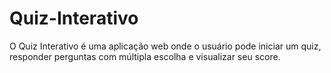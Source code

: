 # Quiz-Interativo
O Quiz Interativo é uma aplicação web onde o usuário pode iniciar um quiz, responder perguntas com múltipla escolha e visualizar seu score.
